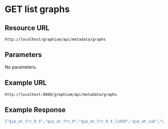# GET list graphs

## Resource URL

`http://localhost/graphium/api/metadata/graphs`

## Parameters

No parameters.

## Example URL

`http://localhost:8080/graphium/api/metadata/graphs`

## Example Response

```json
["gip_at_frc_0_4","gip_at_frc_0","gip_at_frc_0_4_lim50","gip_at_sub","gip_at_frc_0_4_test","gip_sbg","gip_at_frc_0_trimmed","gip_at_frc_0_trimmed_pxc","osm_at"]
```

